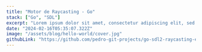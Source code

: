 ```yaml
---
title: "Motor de Raycasting - Go"
stack: ["Go", "SDL"]
excerpt: "Lorem ipsum dolor sit amet, consectetur adipiscing elit, sed do eiusmod tempor incididunt ut labore et dolore magna aliqua. Praesent elementum facilisis leo vel fringilla est ullamcorper eget. At imperdiet dui accumsan sit amet nulla facilities morbi tempus."
date: "2024-02-16T05:35:07.322Z"
image: "/assets/blog/hello-world/cover.jpg"
githubLink: "https://github.com/pedro-git-projects/go-sdl2-raycasting-engine"
---
```



